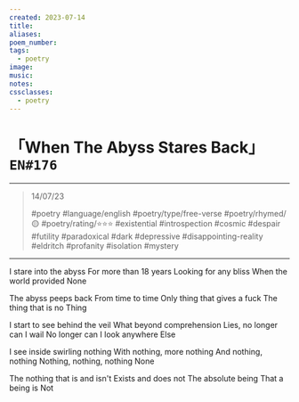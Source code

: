 ```yaml
---
created: 2023-07-14
title:
aliases:
poem_number:
tags:
  - poetry
image:
music:
notes:
cssclasses:
  - poetry
---
```

# 「When The Abyss Stares Back」 `EN#176`

---

> 14/07/23
> 
> #poetry 
> #language/english 
> #poetry/type/free-verse 
> #poetry/rhymed/🟡 
> #poetry/rating/⭐⭐⭐ 
> #existential #introspection #cosmic #despair #futility #paradoxical #dark #depressive #disappointing-reality #eldritch #profanity #isolation #mystery 

---

I stare into the abyss
For more than 18 years
Looking for any bliss
When the world provided
None

The abyss peeps back
From time to time
Only thing that gives a fuck
The thing that is no
Thing

I start to see behind the veil
What beyond comprehension
Lies, no longer can I wail
No longer can I look anywhere
Else

I see inside swirling nothing
With nothing, more nothing
And nothing, nothing
Nothing, nothing, nothing
None

The nothing that is and isn't
Exists and does not
The absolute being
That a being is
Not